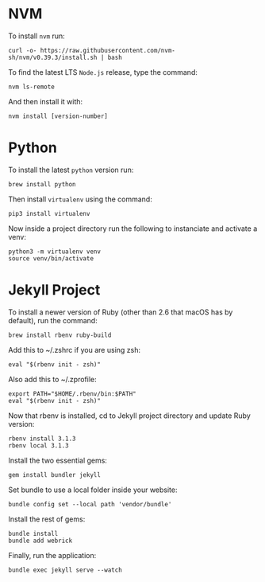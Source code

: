 # NVM
To install `nvm` run:
```
curl -o- https://raw.githubusercontent.com/nvm-sh/nvm/v0.39.3/install.sh | bash
```
To find the latest LTS `Node.js` release, type the command:
```
nvm ls-remote
```
And then install it with:
```
nvm install [version-number]
```

# Python
To install the latest `python` version run:
```
brew install python
```
Then install `virtualenv` using the command:
```
pip3 install virtualenv
```
Now inside a project directory run the following to instanciate and activate a venv:
```
python3 -m virtualenv venv
source venv/bin/activate
```

# Jekyll Project
To install a newer version of Ruby (other than 2.6 that macOS has by default), run the command:
```
brew install rbenv ruby-build
```
Add this to ~/.zshrc if you are using zsh:
```
eval "$(rbenv init - zsh)"
```
Also add this to ~/.zprofile:
```
export PATH="$HOME/.rbenv/bin:$PATH"
eval "$(rbenv init - zsh)"
```
Now that rbenv is installed, cd to Jekyll project directory and update Ruby version:
```
rbenv install 3.1.3
rbenv local 3.1.3
```
Install the two essential gems:
```
gem install bundler jekyll
```
Set bundle to use a local folder inside your website:
```
bundle config set --local path 'vendor/bundle'
```
Install the rest of gems:
```
bundle install
bundle add webrick
```
Finally, run the application:
```
bundle exec jekyll serve --watch
```
